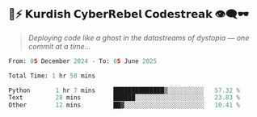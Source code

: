 ## 🧠⚡ 𝗞𝘂𝗿𝗱𝗶𝘀𝗵 𝗖𝘆𝗯𝗲𝗿𝗥𝗲𝗯𝗲𝗹 𝗖𝗼𝗱𝗲𝘀𝘁𝗿𝗲𝗮𝗸 👁️‍🗨️🕶️  
> *Deploying code like a ghost in the datastreams of dystopia — one commit at a time...*  

<!--START_SECTION:waka-->

```python
From: 05 December 2024 - To: 05 June 2025

Total Time: 1 hr 58 mins

Python       1 hr 7 mins     ██████████████▒░░░░░░░░░░   57.32 %
Text         28 mins         ██████░░░░░░░░░░░░░░░░░░░   23.83 %
Other        12 mins         ██▓░░░░░░░░░░░░░░░░░░░░░░   10.41 %
```

<!--END_SECTION:waka-->
